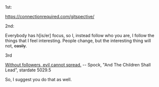 1st: 

https://connectionrequired.com/gitspective/

2nd:

Everybody has h[is/er] focus, so I, instead follow who you are, I follow the things that I feel interesting. People change, but the interesting thing will not, ~~easily~~.


3rd

[Without followers, evil cannot spread.](https://www.hollywoodreporter.com/heat-vision/star-trek-quotes-leonard-nimoy-778305)
                -- Spock, "And The Children Shall Lead", stardate 5029.5


So, I suggest you do that as well.
